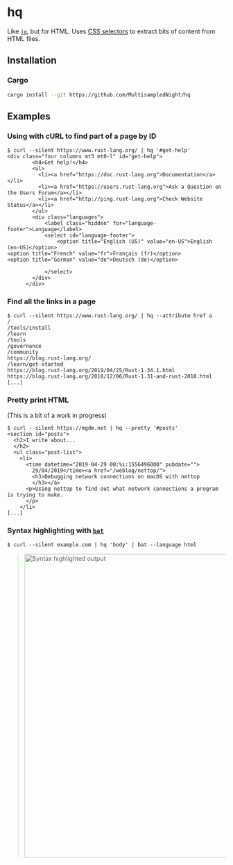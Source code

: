 # hq
Like [`jq`](https://stedolan.github.io/jq/), but for HTML. Uses [CSS selectors](https://developer.mozilla.org/en-US/docs/Learn/CSS/Introduction_to_CSS/Selectors) to extract bits of content from HTML files.

## Installation

### Cargo

```sh
cargo install --git https://github.com/MultisampledNight/hq
```

## Examples

### Using with cURL to find part of a page by ID

```console
$ curl --silent https://www.rust-lang.org/ | hq '#get-help'
<div class="four columns mt3 mt0-l" id="get-help">
        <h4>Get help!</h4>
        <ul>
          <li><a href="https://doc.rust-lang.org">Documentation</a></li>
          <li><a href="https://users.rust-lang.org">Ask a Question on the Users Forum</a></li>
          <li><a href="http://ping.rust-lang.org">Check Website Status</a></li>
        </ul>
        <div class="languages">
            <label class="hidden" for="language-footer">Language</label>
            <select id="language-footer">
                <option title="English (US)" value="en-US">English (en-US)</option>
<option title="French" value="fr">Français (fr)</option>
<option title="German" value="de">Deutsch (de)</option>

            </select>
        </div>
      </div>
```

### Find all the links in a page

```console
$ curl --silent https://www.rust-lang.org/ | hq --attribute href a
/
/tools/install
/learn
/tools
/governance
/community
https://blog.rust-lang.org/
/learn/get-started
https://blog.rust-lang.org/2019/04/25/Rust-1.34.1.html
https://blog.rust-lang.org/2018/12/06/Rust-1.31-and-rust-2018.html
[...]
```

### Pretty print HTML

(This is a bit of a work in progress)

```console
$ curl --silent https://mgdm.net | hq --pretty '#posts'
<section id="posts">
  <h2>I write about...
  </h2>
  <ul class="post-list">
    <li>
      <time datetime="2019-04-29 00:%i:1556496000" pubdate="">
        29/04/2019</time><a href="/weblog/nettop/">
        <h3>Debugging network connections on macOS with nettop
        </h3></a>
      <p>Using nettop to find out what network connections a program is trying to make.
      </p>
    </li>
[...]
```

### Syntax highlighting with [`bat`](https://github.com/sharkdp/bat)

```console
$ curl --silent example.com | hq 'body' | bat --language html
```

> <img alt="Syntax highlighted output" width="700" src="https://user-images.githubusercontent.com/2346707/132808980-db8991ff-9177-4cb7-a018-39ad94282374.png" />
